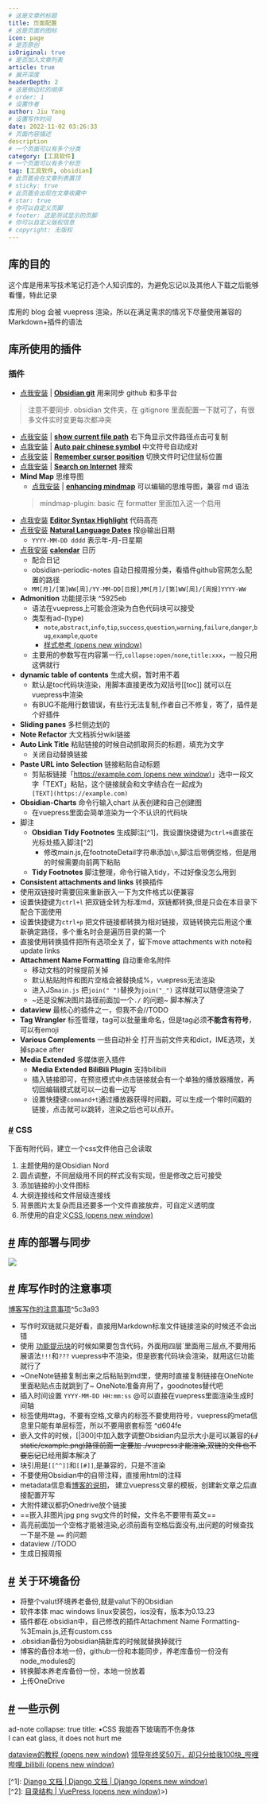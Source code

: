 ```yaml
---
# 这是文章的标题
title: 页面配置
# 这是页面的图标
icon: page
# 是否原创
isOriginal: true
# 是否加入文章列表
article: true
# 展开深度
headerDepth: 2
# 这是侧边栏的顺序
# order: 1
# 设置作者
author: Jiu Yang
# 设置写作时间
date: 2022-11-02 03:26:33
# 页面内容描述
description
# 一个页面可以有多个分类
category: [工具软件]
# 一个页面可以有多个标签
tag: [工具软件, obsidian]
# 此页面会在文章列表置顶
# sticky: true
# 此页面会出现在文章收藏中
# star: true
# 你可以自定义页脚
# footer: 这是测试显示的页脚
# 你可以自定义版权信息
# copyright: 无版权
---
```


## 库的目的

这个库是用来写技术笔记打造个人知识库的，为避免忘记以及其他人下载之后能够看懂，特此记录 

库用的 blog 会被 vuepress 渲染，所以在满足需求的情况下尽量使用兼容的 Markdown+插件的语法

## 库所使用的插件

### 插件

* [点我安装](obsidian://show-plugin?id=obsidian-git)  | [**Obsidian git**](https://github.com/denolehov/obsidian-git) 用来同步 github 和多平台
>注意不要同步. obsidian 文件夹，在 gitignore 里面配置一下就可了，有很多文件实时变更每次都冲突
* [点我安装](obsidian://show-plugin?id=obsidian-show-file-path)  | [**show current file path**](https://github.com/ravimashru/obsidian-show-file-path) 右下角显示文件路径点击可复制
* [点我安装](obsidian://show-plugin?id=obsidian-auto-pair-chinese-symbol)  | [**Auto pair chinese symbol**](https://github.com/renmu123/obsidian-auto-pair-chinese-symbol) 中文符号自动成对
* [点我安装](obsidian://show-plugin?id=remember-cursor-position)  | [**Remember cursor position**](https://github.com/dy-sh/obsidian-remember-cursor-position) 切换文件时记住鼠标位置
* [点我安装](obsidian://show-plugin?id=search-on-internet)  | [**Search on Internet**](https://github.com/HEmile/obsidian-search-on-internet) 搜索
*   **Mind Map** 思维导图
    *  [点我安装](obsidian://show-plugin?id=obsidian-enhancing-mindmap)  | [**enhancing mindmap**](https://github.com/MarkMindCkm/obsidian-enhancing-mindmap) 可以编辑的思维导图，兼容 md 语法
    >mindmap-plugin: basic 在 formatter 里面加入这一个启用
* [点我安装](obsidian://show-plugin?id=cm-editor-syntax-highlight-obsidian)  [**Editor Syntax Highlight**](https://github.com/deathau/cm-editor-syntax-highlight-obsidian) 代码高亮
* [点我安装](obsidian://show-plugin?id=nldates-obsidian)  [**Natural Language Dates**](https://github.com/argenos/nldates-obsidian) 按@输出日期
    *   `YYYY-MM-DD dddd` 表示年-月-日星期
* [点我安装](obsidian://show-plugin?id=calendar)  [**calendar**](https://github.com/liamcain/obsidian-calendar-plugin) 日历
    *   配合日记
    *   obsidian-periodic-notes 自动日报周报分类，看插件github官网怎么配置的路径
    *   `MM[月]/[第]WW[周]/YY-MM-DD[日报]`,`MM[月]/[第]WW[周]/[周报]YYYY-WW`
*   **Admonition** 功能提示块 ^5925eb
    *   语法在vuepress上可能会渲染为白色代码块可以接受
    *   类型有ad-(type)
        *   `note`,`abstract`,`info`,`tip`,`success`,`question`,`warning`,`failure`,`danger`,`bug`,`example`,`quote`
        *   [样式参考 (opens new window)](https://squidfunk.github.io/mkdocs-material/reference/admonitions/#inline-blocks)
    *   主要用的参数写在内容第一行,`collapse:open/none`,`title:xxx`，一般只用这俩就行
*   **dynamic table of contents** 生成大纲，暂时用不着
    *   默认是toc代码块渲染，用脚本直接更改为双括号\[\[toc\]\] 就可以在vuepress中渲染
    *   有BUG不能用行数错误，有些行无法复制,作者自己不修复，寄了，插件是个好插件
*   **Sliding panes** 多栏侧边划的
*   **Note Refactor** 大文档拆分wiki链接
*   **Auto Link Title** 粘贴链接的时候自动抓取网页的标题，填充为文字
    *   关闭自动替换链接
*   **Paste URL into Selection** 链接粘贴自动标题
    *   剪贴板链接「[https://example.com (opens new window)](https://example.com/)」选中一段文字「TEXT」粘贴，这个链接就会和文字结合在一起成为  
        `[TEXT](https://example.com)`
*   **Obsidian-Charts** 命令行输入chart 从表创建和自己创建图
    *   在vuepress里面会简单渲染为一个不认识的代码块
*   脚注
    *   **Obsidian Tidy Footnotes** 生成脚注\[^1\]，我设置快捷键为`ctrl+6`直接在光标处插入脚注\[^2\]
        *   修改main.js,在footnoteDetail字符串添加`\n`,脚注后带俩空格，但是用的时候需要向前两下粘贴
    *   **Tidy Footnotes** 脚注整理，命令行输入tidy，不过好像没怎么用到
*   **Consistent attachments and links** 转换插件
*   使用双链接时需要回来重新嵌入一下为文件格式以便兼容
*   设置快捷键为`ctrl+l` 把双链全转为标准md，双链都转换,但是只会在本目录下配合下面使用
*   设置快捷键为`ctrl+p` 把文件链接都转换为相对链接，双链转换完后用这个重新确定路径，多个重名时会是遍历目录的第一个
*   直接使用转换插件把所有选项全关了，留下move attachments with note和update links
*   **Attachment Name Formatting** 自动重命名附件
    *   移动文档的时候提前关掉
    *   默认粘贴附件和图片空格会被替换成%，vuepress无法渲染
    *   进入JS`main.js` 把`join(" ")`替换为`join("_")` 这样就可以随便渲染了
    *   ~还是没解决图片路径前面加一个`./` 的问题~ 脚本解决了
*   **dataview** 最核心的插件之一，但我不会//TODO
*   **Tag Wrangler** 标签管理，tag可以批量重命名，但是tag必须**不能含有符号**，可以有emoji
*   **Various Complements** 一些自动补全 打开当前文件夹和dict，IME选项，关掉space after
*   **Media Extended** 多媒体嵌入插件
    *   **Media Extended BiliBili Plugin** 支持bilibili
    *   插入链接即可，在预览模式中点击链接就会有一个单独的播放器播放，再切回编辑模式就可以一边看一边写
    *   设置快捷键`command+t`通过播放器获得时间戳，可以生成一个带时间戳的链接，点击就可以跳转，渲染之后也可以点开。

### [#](#css) CSS

下面有附代码，建立一个css文件他自己会读取

1.  主题使用的是Obsidian Nord
2.  圆点调整，不同层级用不同的样式没有实现，但是修改之后可接受
3.  添加链接的小文件图标
4.  大纲连接线和文件层级连接线
5.  背景图片太复杂而且还要多一个文件直接放弃，可自定义透明度
6.  所使用的自定义[CSS (opens new window)](https://1drv.ms/u/s!Ave4mfYaItDJhMdWWLsPoUdrShE2lw?e=H3snSQ)

[#](#库的部署与同步) 库的部署与同步
---------------------

![](https://www.ooowl.fun/assets/img/Obsidian_images_1.67500be0.png)

[#](#库写作时的注意事项) 库写作时的注意事项
-------------------------

[博客写作的注意事项](/docs/README/blogReadme.html#^255951)^5c3a93

*   写作时双链就只是好看，直接用Markdown标准文件链接渲染的时候还不会出错
*   使用 [功能提示块](#%5E5925eb)的时候如果要包含代码，外面用四层\`里面用三层点,不要用拓展语法`!!!`和`???` vuepress中不渲染，但是嵌套代码块会渲染，就用这仨功能就行了
*   ~OneNote链接复制出来之后粘贴到md里，使用时直接复制链接在OneNote里面粘贴点击就跳到了~ OneNote准备弃用了，goodnotes替代吧
*   插入时间设置 `YYYY-MM-DD HH:mm:ss` @可以直接在vuepress里面渲染生成时间轴
*   标签使用#tag，不要有空格,文章内的标签不要使用符号，vuepress的meta信息里只能有单层标签，所以不要用嵌套标签 ^d604fe
*   嵌入文件的时候，\[|300\]中加入数字调整Obsidian内显示大小是可以兼容的~~(**./** static/example.png)路径前面一定要加 ./vuepress才能渲染,双链的文件也不要忘记~~已经用脚本解决了
*   块引用是`[[^^]]`和`[[#]]`,是兼容的，只是不渲染
*   不要使用Obsidian中的自带注释，直接用html的注释
*   metadata信息看[博客的说明](/docs/README/blogReadme.html#^18f313)， 建立vuepress文章的模板，创建新文章之后直接配置开写
*   大附件建议都扔Onedrive放个链接
*   \==嵌入非图片jpg png svg文件的时候，文件名不要带有英文==
*   高亮前面加一个空格才能被渲染,必须前面有空格后面没有,出问题的时候查找一下是不是 `==` 的问题
*   dataview //TODO
*   生成日报周报

[#](#关于环境备份) 关于环境备份
-------------------

*   将整个valut环境养老备份,就是valut下的Obsidian
*   软件本体 mac windows linux安装包，ios没有，版本为0.13.23
*   插件都在.obsidian中，自己修改的插件Attachment Name Formatting-%3Emain.js,还有custom.css
*   .obsidian备份为obsidian搞新库的时候就替换掉就行
*   博客的备份本地一份，github一份和本能同步，养老库备份一份没有node\_modules的
*   转换脚本养老库备份一份，本地一份放着
*   上传OneDrive

[#](#一些示例) 一些示例
---------------

ad-note collapse: true title: ▪️CSS 我能吞下玻璃而不伤身体  
I can eat glass, it does not hurt me

[dataview的教程 (opens new window)](https://zhuanlan.zhihu.com/p/393550306) [领导年终奖50万，却只分给我100块\_哔哩哔哩\_bilibili (opens new window)](https://www.bilibili.com/video/BV1eS4y1C7wu)

\[^1\]: [Django 文档 | Django 文档 | Django (opens new window)](https://docs.djangoproject.com/zh-hans/2.2/)  
\[^2\]: [目录结构 | VuePress (opens new window)](https://v1.vuepress.vuejs.org/zh/guide/directory-structure.html)>)